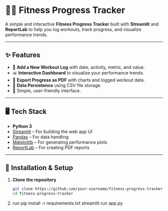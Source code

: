 # 🏋️‍♂️ Fitness Progress Tracker

A simple and interactive **Fitness Progress Tracker** built with **Streamlit** and **ReportLab** to help you log workouts, track progress, and visualize performance trends.

---

## ✨ Features
- 📅 **Add a New Workout Log** with date, activity, metric, and value.
- 📊 **Interactive Dashboard** to visualize your performance trends.
- 📄 **Export Progress as PDF** with charts and logged workout data.
- 💾 **Data Persistence** using CSV file storage.
- 🎯 Simple, user-friendly interface.

---

## 🖥️ Tech Stack
- **Python 3**
- [Streamlit](https://streamlit.io/) – For building the web app UI
- [Pandas](https://pandas.pydata.org/) – For data handling
- [Matplotlib](https://matplotlib.org/) – For generating performance plots
- [ReportLab](https://www.reportlab.com/) – For creating PDF reports

---

## 🚀 Installation & Setup

1. **Clone the repository**
   ```bash
   git clone https://github.com/your-username/fitness-progress-tracker.git
   cd fitness-progress-tracker

2. run
   pip install -r requirements.txt
   streamlit run app.py

